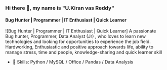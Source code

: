 ### Hi there 👋, my name is "U.Kiran vas Reddy"
#### Bug Hunter | Programmer | IT Enthusiast | Quick Learner
![Bug Hunter | Programmer | IT Enthusiast | Quick Learner]
A passionate Bug hunter, Programmer, Data Analyst (Jr) , who loves to learn new technologies and looking for opportunities to experience the job field. Hardworking, Enthusiastic and positive approach towards life, ability to manage stress, time and
people, knowledge-sharing and quick learner skill

- 🔭 Skills: Python / MySQL / Office / Pandas / Data Analysis






